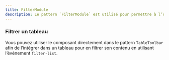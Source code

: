 ```yaml
---
title: FilterModule
description: Le pattern `FilterModule` est utilisé pour permettre à l’utilisateur de sélectionner des filtres.
---
```


<doc-tabs>

<doc-tab-item label="Utilisation">

<doc-example file="filter-module/usage"></doc-example>

### Filtrer un tableau

Vous pouvez utiliser le composant directement dans le pattern `TableToolbar` afin de l’intégrer dans un tableau pour en filtrer son contenu en utilisant l’événement `filter-list`.

<doc-example file="filter-module/table-toolbar"></doc-example>

</doc-tab-item>

<doc-tab-item label="API">
<doc-api name="filter-module"></doc-api>
</doc-tab-item>

</doc-tabs>
